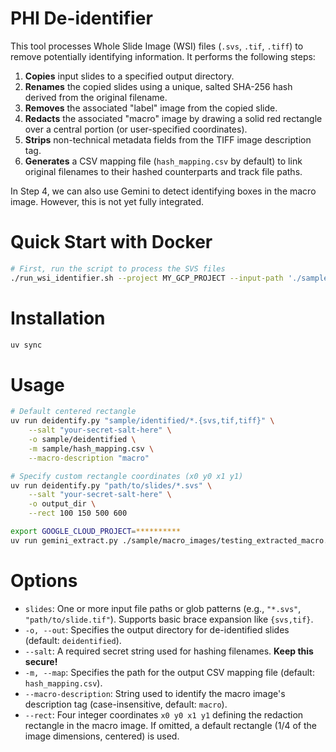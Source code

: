 # PHI De-identifier

This tool processes Whole Slide Image (WSI) files (`.svs`, `.tif`, `.tiff`) to remove potentially identifying information. It performs the following steps:

1.  **Copies** input slides to a specified output directory.
2.  **Renames** the copied slides using a unique, salted SHA-256 hash derived from the original filename.
3.  **Removes** the associated "label" image from the copied slide.
4.  **Redacts** the associated "macro" image by drawing a solid red rectangle over a central portion (or user-specified coordinates).
5.  **Strips** non-technical metadata fields from the TIFF image description tag.
6.  **Generates** a CSV mapping file (`hash_mapping.csv` by default) to link original filenames to their hashed counterparts and track file paths.

In Step 4, we can also use Gemini to detect identifying boxes in the macro image. However, this is not yet fully integrated.

# Quick Start with Docker

```bash
# First, run the script to process the SVS files
./run_wsi_identifier.sh --project MY_GCP_PROJECT --input-path './sample/macro_images/*.jpg' --output-path './sample/output/' --build
```

# Installation

```bash
uv sync
```

# Usage

```bash
# Default centered rectangle
uv run deidentify.py "sample/identified/*.{svs,tif,tiff}" \
    --salt "your-secret-salt-here" \
    -o sample/deidentified \
    -m sample/hash_mapping.csv \
    --macro-description "macro"

# Specify custom rectangle coordinates (x0 y0 x1 y1)
uv run deidentify.py "path/to/slides/*.svs" \
    --salt "your-secret-salt-here" \
    -o output_dir \
    --rect 100 150 500 600

export GOOGLE_CLOUD_PROJECT=**********
uv run gemini_extract.py ./sample/macro_images/testing_extracted_macro.jpg
```

# Options

- `slides`: One or more input file paths or glob patterns (e.g., `"*.svs"`, `"path/to/slide.tif"`). Supports basic brace expansion like `{svs,tif}`.
- `-o, --out`: Specifies the output directory for de-identified slides (default: `deidentified`).
- `--salt`: A required secret string used for hashing filenames. **Keep this secure!**
- `-m, --map`: Specifies the path for the output CSV mapping file (default: `hash_mapping.csv`).
- `--macro-description`: String used to identify the macro image's description tag (case-insensitive, default: `macro`).
- `--rect`: Four integer coordinates `x0 y0 x1 y1` defining the redaction rectangle in the macro image. If omitted, a default rectangle (1/4 of the image dimensions, centered) is used.
